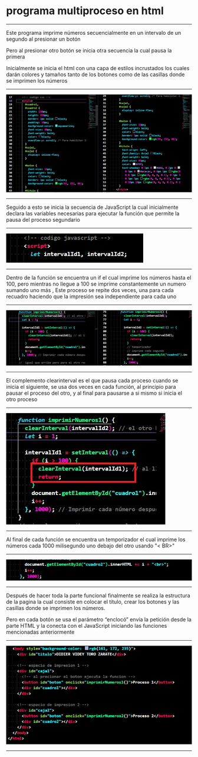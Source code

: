# programa multiproceso en html

------------

Este programa imprime números secuencialmente en un intervalo de un segundo al presionar un botón

Pero al presionar otro botón se inicia otra secuencia la cual pausa la primera

Inicialmente se inicia el html con una capa de estilos incrustados los cuales darán colores y tamaños tanto de los botones como de las casillas donde se imprimen los números

------------
![](https://github.com/Dtorz1/01/blob/master/imagenes/1.jpg?raw=true)

------------
Seguido a esto se inicia la secuencia de JavaScript la cual inicialmente declara las variables necesarias para ejecutar la función que permite la pausa del proceso segundario

------------
![](https://github.com/Dtorz1/01/blob/master/imagenes/2.jpg?raw=true)

------------

Dentro de la función se encuentra un if el cual imprime los números hasta el 100, pero mientras no llegue a 100 se imprime constantemente un numero sumando uno más , Este proceso se repite dos veces, una para cada recuadro haciendo que la impresión sea independiente para cada uno

------------
![](https://github.com/Dtorz1/01/blob/master/imagenes/3.jpg?raw=true)

------------

El complemento clearinterval es el que pausa cada proceso cuando se inicia el siguiente, se usa dos veces en cada función, al principio para pausar el proceso del otro, y al final para pausarse a si mismo si inicia el otro proceso 

------------
![](https://github.com/Dtorz1/01/blob/master/imagenes/4.jpg?raw=true)

------------

Al final de cada función se encuentra un temporizador el cual imprime los números cada 1000 milisegundo uno debajo del otro usando "< BR>"

------------
![](https://github.com/Dtorz1/01/blob/master/imagenes/5.jpg?raw=true)

------------
Después de hacer toda la parte funcional finalmente se realiza la estructura de la pagina la cual consiste en colocar el título, crear los botones y las casillas donde se imprimen los números.

Pero en cada botón se usa el parámetro “enclocó” envía la petición desde la parte HTML y la conecta con el JavaScript iniciando las funciones mencionadas anteriormente

------------
![](https://github.com/Dtorz1/01/blob/master/imagenes/7.jpg?raw=true)

------------
